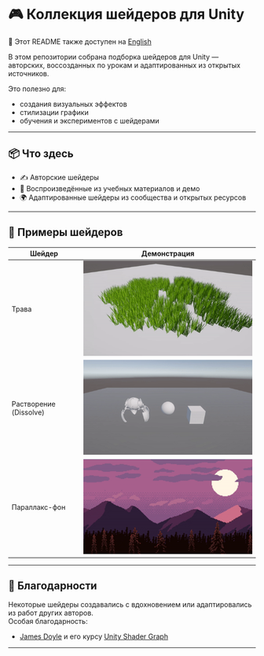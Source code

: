 # 🎮 Коллекция шейдеров для Unity

📖 Этот README также доступен на [English](README.md)

В этом репозитории собрана подборка шейдеров для Unity — авторских, воссозданных по урокам и адаптированных из открытых источников.

Это полезно для:  
- создания визуальных эффектов  
- стилизации графики  
- обучения и экспериментов с шейдерами

---

## 📦 Что здесь

- ✍️ Авторские шейдеры  
- 🔁 Воспроизведённые из учебных материалов и демо  
- 🌍 Адаптированные шейдеры из сообщества и открытых ресурсов

---

## 🧪 Примеры шейдеров

| Шейдер                | Демонстрация               |
|-----------------------|----------------------------|
| Трава                 | ![](Docs/grass.gif)        |
| Растворение (Dissolve)| ![](Docs/dissolve.gif)     |
| Параллакс-фон         | ![](Docs/bg.gif)           |

---

## 🙏 Благодарности

Некоторые шейдеры создавались с вдохновением или адаптировались из работ других авторов.  
Особая благодарность:

- [James Doyle](https://www.youtube.com/@JamesDoyle) и его курсу [Unity Shader Graph](https://www.udemy.com/course/unity-shader-graph/)

---